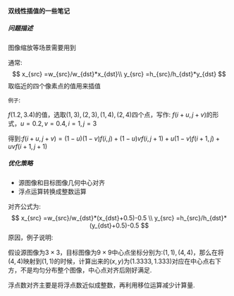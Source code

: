 #### 双线性插值的一些笔记

##### 问题描述

图像缩放等场景需要用到

通常:
$$
x_{src} =w_{src}/w_{dst}*x_{dst}\\
y_{src} =h_{src}/h_{dst}*y_{dst}
$$
取临近的四个像素点的值用来插值

`例子`:

$f(1.2,3.4)$的值，选取$(1,3),(2,3),(1,4),(2,4)$四个点，写作:
$f(i+u,j+v)$的形式，$u=0.2,v=0.4,i=1,j=3$

得到:$f(i+u,j+v) = (1-u)(1-v)f(i,j) + (1-u)vf(i,j+1) + u(1-v)f(i+1,j) + uvf(i+1,j+1)$

##### 优化策略

+ 源图像和目标图像几何中心对齐
+ 浮点运算转换成整数运算

对齐公式为:
$$
x_{src} =w_{src}/w_{dst}*(x_{dst}+0.5)-0.5 \\
y_{src} =h_{src}/h_{dst}*(y_{dst}+0.5)-0.5
$$
原因，例子说明:

假设源图像为$3\times3$，目标图像为$9\times9$中心点坐标分别为:$(1,1),(4,4)$，那么在将$(4,4)$映射到$(1,1)$的时候，计算出来的$(x,y)$为$(1.3333,1.333)$对应在中心点右下方，不是均匀分布整个图像，中心点对齐后刚好满足.

浮点数对齐主要是将浮点数近似成整数，再利用移位运算减少计算量.